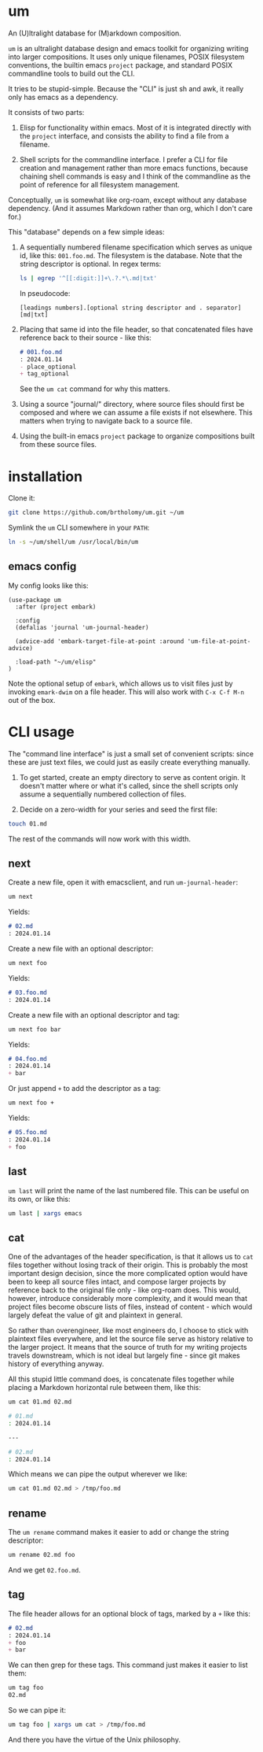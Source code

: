 # um

An (U)ltralight database for (M)arkdown composition.

`um` is an ultralight database design and emacs toolkit for organizing writing into larger compositions. It uses only unique filenames, POSIX filesystem conventions, the builtin emacs `project` package, and standard POSIX commandline tools to build out the CLI.

It tries to be stupid-simple. Because the "CLI" is just sh and awk, it really only has emacs as a dependency.

It consists of two parts:

1. Elisp for functionality within emacs. Most of it is integrated directly with the `project` interface, and consists the ability to find a file from a filename.

2. Shell scripts for the commandline interface. I prefer a CLI for file creation and management rather than more emacs functions, because chaining shell commands is easy and I think of the commandline as the point of reference for all filesystem management.

Conceptually, `um` is somewhat like org-roam, except without any database dependency. (And it assumes Markdown rather than org, which I don't care for.)

This "database" depends on a few simple ideas:

1. A sequentially numbered filename specification which serves as unique id, like this: `001.foo.md`.  The filesystem is the database. Note that the string descriptor is optional. In regex terms:

    ```sh
    ls | egrep '^[[:digit:]]+\.?.*\.md|txt'
    ```

    In pseudocode:

    ```
    [leadings numbers].[optional string descriptor and . separator][md|txt]
    ```

2. Placing that same id into the file header, so that concatenated files have reference back to their source - like this:

    ```markdown
    # 001.foo.md
    : 2024.01.14
    - place_optional
    + tag_optional
    ```

    See the `um cat` command for why this matters.

3. Using a source "journal/" directory, where source files should first be composed and where we can assume a file exists if not elsewhere. This matters when trying to navigate back to a source file.

4. Using the built-in emacs `project` package to organize compositions built from these source files.

# installation

Clone it:

```sh
git clone https://github.com/brtholomy/um.git ~/um
```

Symlink the `um` CLI somewhere in your `PATH`:

```sh
ln -s ~/um/shell/um /usr/local/bin/um
```

## emacs config

My config looks like this:

```elisp
(use-package um
  :after (project embark)

  :config
  (defalias 'journal 'um-journal-header)

  (advice-add 'embark-target-file-at-point :around 'um-file-at-point-advice)

  :load-path "~/um/elisp"
)
```

Note the optional setup of `embark`, which allows us to visit files just by invoking `emark-dwim` on a file header. This will also work with `C-x C-f M-n` out of the box.

# CLI usage

The "command line interface" is just a small set of convenient scripts: since these are just text files, we could just as easily create everything manually.

1. To get started, create an empty directory to serve as content origin. It doesn't matter where or what it's called, since the shell scripts only assume a sequentially numbered collection of files.

2. Decide on a zero-width for your series and seed the first file:

  ```sh
  touch 01.md
  ```

  The rest of the commands will now work with this width.

## next

Create a new file, open it with emacsclient, and run `um-journal-header`:

```sh
um next
```

Yields:

```markdown
# 02.md
: 2024.01.14
```

Create a new file with an optional descriptor:

```sh
um next foo
```

Yields:

```markdown
# 03.foo.md
: 2024.01.14
```

Create a new file with an optional descriptor and tag:

```sh
um next foo bar
```

Yields:

```markdown
# 04.foo.md
: 2024.01.14
+ bar
```

Or just append `+` to add the descriptor as a tag:

```sh
um next foo +
```

Yields:

```markdown
# 05.foo.md
: 2024.01.14
+ foo
```

## last

`um last` will print the name of the last numbered file. This can be useful on its own, or like this:

```sh
um last | xargs emacs
```

## cat

One of the advantages of the header specification, is that it allows us to `cat` files together without losing track of their origin. This is probably the most important design decision, since the more complicated option would have been to keep all source files intact, and compose larger projects by reference back to the original file only - like org-roam does. This would, however, introduce considerably more complexity, and it would mean that project files become obscure lists of files, instead of content - which would largely defeat the value of git and plaintext in general.

So rather than overengineer, like most engineers do, I choose to stick with plaintext files everywhere, and let the source file serve as history relative to the larger project. It means that the source of truth for my writing projects travels downstream, which is not ideal but largely fine - since git makes history of everything anyway.

All this stupid little command does, is concatenate files together while placing a Markdown horizontal rule between them, like this:

```sh
um cat 01.md 02.md

# 01.md
: 2024.01.14

---

# 02.md
: 2024.01.14
```

Which means we can pipe the output wherever we like:

```sh
um cat 01.md 02.md > /tmp/foo.md
```

## rename

The `um rename` command makes it easier to add or change the string descriptor:

```sh
um rename 02.md foo
```

And we get `02.foo.md`.

## tag

The file header allows for an optional block of tags, marked by a `+` like this:

```markdown
# 02.md
: 2024.01.14
+ foo
+ bar
```

We can then grep for these tags. This command just makes it easier to list them:

```sh
um tag foo
02.md
```

So we can pipe it:

```sh
um tag foo | xargs um cat > /tmp/foo.md
```

And there you have the virtue of the Unix philosophy.
